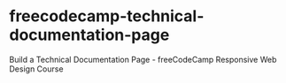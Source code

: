 # freecodecamp-technical-documentation-page
Build a Technical Documentation Page - freeCodeCamp Responsive Web Design Course
